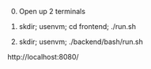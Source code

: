 0. Open up 2 terminals

1. skdir; usenvm; cd frontend; ./run.sh

2. skdir; usenvm; ./backend/bash/run.sh

http://localhost:8080/